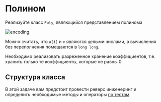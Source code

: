 # Полином

Реализуйте класс `Poly`, являющийся представлением полинома

![encoding](https://latex.codecogs.com/svg.image?y=%5Csum_%7Bi=0%7D%5E%7BN%7Da_%7Bi%7Dx%5Ei)

Можно считать, что `a[i]` и `x` являются целыми числами, а вычисления без переполнения помещаются в `long long`.

Необходимо реализовать разреженное хранение коэффициентов, т.е. хранить только те коэффициенты, которые не равны 0.

## Структура класса

В этой задаче вам предстоит провести реверс инженеринг и определить необходимые методы и операторы [по тестам](test.cpp).
